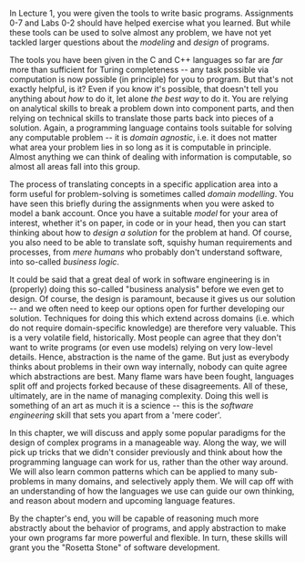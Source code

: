 In Lecture 1, you were given the tools to write basic programs. Assignments 0-7 and Labs 0-2 should have helped exercise what you learned. But while these tools can be used to solve almost any problem, we have not yet tackled larger questions about the *modeling* and *design* of programs.

The tools you have been given in the C and C++ languages so far are *far* more than sufficient for Turing completeness -- any task possible via computation is now possible (in principle) for you to program. But that's not exactly helpful, is it? Even if you know it's possible, that doesn't tell you anything about *how* to do it, let alone *the best way* to do it. You are relying on analytical skills to break a problem down into component parts, and then relying on technical skills to translate those parts back into pieces of a solution. Again, a programming language contains tools suitable for solving any computable problem -- it is *domain agnostic*, i.e. it does not matter what area your problem lies in so long as it is computable in principle. Almost anything we can think of dealing with information is computable, so almost all areas fall into this group. 

The process of translating concepts in a specific application area into a form useful for problem-solving is sometimes called *domain modelling*. You have seen this briefly during the assignments when you were asked to model a bank account. Once you have a suitable *model* for your area of interest, whether it's on paper, in code or in your head, then you can start thinking about how to *design a solution* for the problem at hand. Of course, you also need to be able to translate soft, squishy human requirements and processes, from *mere humans* who probably don't understand software, into so-called *business logic*.

It could be said that a great deal of work in software engineering is in (properly) doing this so-called "business analysis" before we even get to design. Of course, the design is paramount, because it gives us our solution -- and we often need to keep our options open for further developing our solution. Techniques for doing this which extend across domains (i.e. which do not require domain-specific knowledge) are therefore very valuable. This is a very volatile field, historically. Most people can agree that they don't want to write programs (or even use models) relying on very low-level details. Hence, abstraction is the name of the game.  But just as everybody thinks about problems in their own way internally, nobody can quite agree which abstractions are best. Many flame wars have been fought, languages split off and projects forked because of these disagreements. All of these, ultimately, are in the name of managing complexity.
Doing this well is something of an art as much it is a science -- this is the *software engineering* skill that sets you apart from a 'mere coder'.

In this chapter, we will discuss and apply some popular paradigms for the design of complex programs in a manageable way. Along the way, we will pick up tricks that we didn't consider previously and think about how the programming language can work for us, rather than the other way around. We will also learn common patterns which can be applied to many sub-problems in many domains, and selectively apply them. We will cap off with an understanding of how the languages we use can guide our own thinking, and reason about modern and upcoming language features.

By the chapter's end, you will be capable of reasoning much more abstractly about the behavior of programs, and apply abstraction to make your own programs far more powerful and flexible. In turn, these skills will grant you the "Rosetta Stone" of software development.